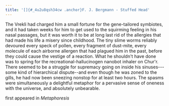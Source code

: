 ```yaml
---
title: '[]{#_4u2u8qsh34cw .anchor}F. J. Bergmann - Stuffed Head'
---
```


The Vrekli had charged him a small fortune for the gene-tailored
symbiotes, and it had taken weeks for him to get used to the squirming
feeling in his nasal passages, but it was worth it to be at long last
rid of the allergies that had made his life a misery since childhood.
The tiny slime worms reliably devoured every speck of pollen, every
fragment of dust-mite, every molecule of each airborne allergen that had
plagued him in the past, before they could cause the vestige of a
reaction. What he shouldn't have done was to spring for the
recreational-hallucinogen nanobot inhaler on Chur'r. There seemed to be
a struggle for supremacy going on inside his sinuses---some kind of
hierarchical dispute\--and even though he was zoned to the gills, he had
now been sneezing nonstop for at least two hours. The spasms were
simultaneously a delightful metaphor for a pervasive sense of oneness
with the universe, and absolutely unbearable.

first appeared in *Metaphoresis*
